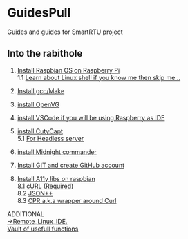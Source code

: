 # GuidesPull
Guides and guides for SmartRTU project
## Into the rabithole  

1. [Install Raspbian OS on Raspberry Pi](https://github.com/RazdolbayOne/GuidesPull/tree/master/RaspberryPi)    
 1.1 [Learn about Linux shell if you know me then skip me...](https://github.com/RazdolbayOne/GuidesPull/tree/master/Linux)  
  
2. [Install gcc/Make](https://github.com/RazdolbayOne/GuidesPull/tree/master/Make#how-to-install-make)  
  
3. [install OpenVG](https://github.com/RazdolbayOne/GuidesPull/tree/master/OpenVG#installation-and-confuguration)  
  
4. [install VSCode if you will be using Raspberry as IDE](https://github.com/RazdolbayOne/GuidesPull/tree/master/A11Y%20progs#installation) 
  
5. [install CutyCapt](https://github.com/RazdolbayOne/GuidesPull/tree/master/A11Y%20progs#installation)  
 5.1 [For Headless server](https://github.com/RazdolbayOne/GuidesPull/tree/master/A11Y%20progs#how-to-use-cutycapt-on-a-headless-server)
  
6. [install Midnight commander](https://github.com/RazdolbayOne/GuidesPull/tree/master/A11Y%20progs#midnight-commander)  
  
7. [Install GIT and create GitHub account](https://github.com/RazdolbayOne/GuidesPull/tree/master/Git-GitHub#installation)  
  
8. [Install A11y libs on raspbian](https://github.com/RazdolbayOne/GuidesPull/tree/master/C%2B%2B#curl)  
 8.1 [cURL (Required)](https://github.com/RazdolbayOne/GuidesPull/tree/master/C%2B%2B#curl)    
 8.2 [JSON++](https://github.com/RazdolbayOne/GuidesPull/tree/master/C%2B%2B#json)  
 8.3 [CPR a.k.a wrapper around Curl](https://github.com/RazdolbayOne/GuidesPull/tree/master/C%2B%2B#cpr)  

ADDITIONAL  
[->Remote_Linux_IDE.](https://github.com/RazdolbayOne/GuidesPull/blob/master/Remote_Linux_IDE/README.md#why)  
[Vault of usefull functions](https://github.com/RazdolbayOne/GuidesPull/tree/master/C%2B%2B#list-of-useful-functions)  

